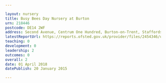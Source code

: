 ```yaml
---

layout: nursery
title: Busy Bees Day Nursery at Burton
urn: 218446
postcode: DE14 2WF
address: Second Avenue, Centrum One Hundred, Burton-on-Trent, Staffordshire, DE14 2WF
latestReportUrl: https://reports.ofsted.gov.uk/provider/files/2454346/urn/218446.pdf
teaching: 0
development: 0
leadership: 2
outcomes: 0
overall: 2
date: 01 April 2018 
datePublish: 20 January 2015

---
```

